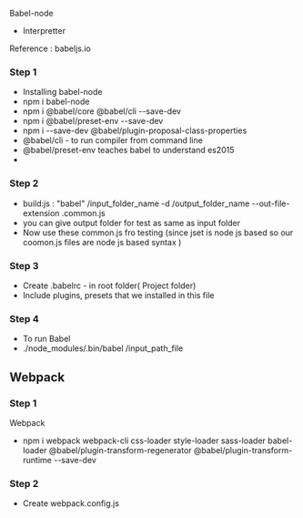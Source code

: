 Babel-node
- Interpretter 

Reference : babeljs.io

### Step 1

- Installing babel-node
- npm i babel-node
- npm i @babel/core @babel/cli --save-dev
- npm i @babel/preset-env --save-dev
- npm i --save-dev @babel/plugin-proposal-class-properties
- @babel/cli - to run compiler from command line
- @babel/preset-env teaches babel to understand es2015
- 

### Step 2
 
- build:js : "babel" /input_folder_name -d /output_folder_name --out-file-extension .common.js
- you can give output folder for test as same as input folder 
- Now use these common.js fro testing (since jset is node js based so our coomon.js files are node js based syntax )


### Step 3 
- Create .babelrc - in root folder( Project folder)
- Include plugins, presets that we installed in this file

### Step 4

- To run Babel
- ./node_modules/.bin/babel /input_path_file  


## Webpack 

### Step 1

Webpack
- npm i webpack webpack-cli css-loader style-loader sass-loader babel-loader @babel/plugin-transform-regenerator @babel/plugin-transform-runtime --save-dev

### Step 2

- Create webpack.config.js




